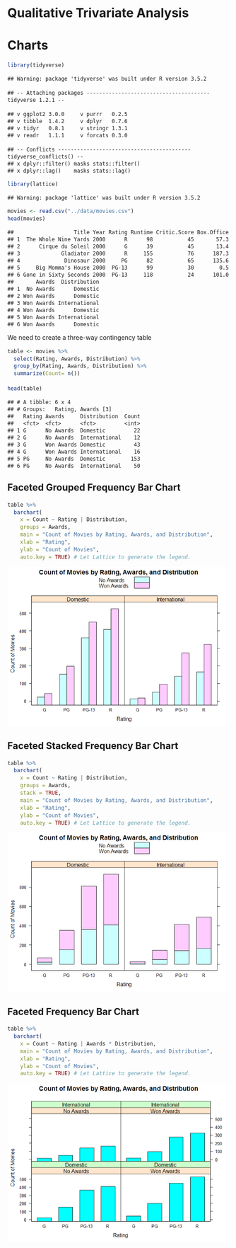 Qualitative Trivariate Analysis
================

Charts
======

``` r
library(tidyverse)
```

    ## Warning: package 'tidyverse' was built under R version 3.5.2

    ## -- Attaching packages --------------------------------------- tidyverse 1.2.1 --

    ## v ggplot2 3.0.0     v purrr   0.2.5
    ## v tibble  1.4.2     v dplyr   0.7.6
    ## v tidyr   0.8.1     v stringr 1.3.1
    ## v readr   1.1.1     v forcats 0.3.0

    ## -- Conflicts ------------------------------------------ tidyverse_conflicts() --
    ## x dplyr::filter() masks stats::filter()
    ## x dplyr::lag()    masks stats::lag()

``` r
library(lattice)
```

    ## Warning: package 'lattice' was built under R version 3.5.2

``` r
movies <- read.csv("../data/movies.csv")
head(movies)
```

    ##                   Title Year Rating Runtime Critic.Score Box.Office
    ## 1  The Whole Nine Yards 2000      R      98           45       57.3
    ## 2      Cirque du Soleil 2000      G      39           45       13.4
    ## 3             Gladiator 2000      R     155           76      187.3
    ## 4              Dinosaur 2000     PG      82           65      135.6
    ## 5     Big Momma's House 2000  PG-13      99           30        0.5
    ## 6 Gone in Sixty Seconds 2000  PG-13     118           24      101.0
    ##       Awards  Distribution
    ## 1  No Awards      Domestic
    ## 2 Won Awards      Domestic
    ## 3 Won Awards International
    ## 4 Won Awards      Domestic
    ## 5 Won Awards International
    ## 6 Won Awards      Domestic

We need to create a three-way contingency table

``` r
table <- movies %>%
  select(Rating, Awards, Distribution) %>%
  group_by(Rating, Awards, Distribution) %>%
  summarize(Count= n())

head(table)
```

    ## # A tibble: 6 x 4
    ## # Groups:   Rating, Awards [3]
    ##   Rating Awards     Distribution  Count
    ##   <fct>  <fct>      <fct>         <int>
    ## 1 G      No Awards  Domestic         22
    ## 2 G      No Awards  International    12
    ## 3 G      Won Awards Domestic         43
    ## 4 G      Won Awards International    16
    ## 5 PG     No Awards  Domestic        153
    ## 6 PG     No Awards  International    50

Faceted Grouped Frequency Bar Chart
-----------------------------------

``` r
table %>%
  barchart(
    x = Count ~ Rating | Distribution,
    groups = Awards,
    main = "Count of Movies by Rating, Awards, and Distribution",
    xlab = "Rating",
    ylab = "Count of Movies",
    auto.key = TRUE) # Let Lattice to generate the legend.
```

![](03-Lattice_files/figure-markdown_github/unnamed-chunk-3-1.png)

Faceted Stacked Frequency Bar Chart
-----------------------------------

``` r
table %>%
  barchart(
    x = Count ~ Rating | Distribution,
    groups = Awards,
    stack = TRUE,
    main = "Count of Movies by Rating, Awards, and Distribution",
    xlab = "Rating",
    ylab = "Count of Movies",
    auto.key = TRUE) # Let Lattice to generate the legend.
```

![](03-Lattice_files/figure-markdown_github/unnamed-chunk-4-1.png)

Faceted Frequency Bar Chart
---------------------------

``` r
table %>%
  barchart( 
    x = Count ~ Rating | Awards * Distribution,
    main = "Count of Movies by Rating, Awards, and Distribution",
    xlab = "Rating",
    ylab = "Count of Movies",
    auto.key = TRUE) # Let Lattice to generate the legend.
```

![](03-Lattice_files/figure-markdown_github/unnamed-chunk-5-1.png)
